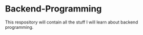 # Backend-Programming
<p>This respository will contain all the stuff I will learn about backend programming.</p>

